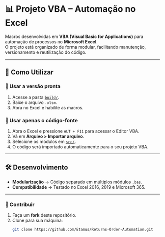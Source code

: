 # 📊 Projeto VBA – Automação no Excel

Macros desenvolvidas em **VBA (Visual Basic for Applications)** para automação de processos no **Microsoft Excel**.  
O projeto está organizado de forma modular, facilitando manutenção, versionamento e reutilização do código.

---

## 🚀 Como Utilizar

### 🔹 Usar a versão pronta
1. Acesse a pasta [`build/`](./build).  
2. Baixe o arquivo `.xlsm`.  
3. Abra no Excel e habilite as macros.  

### 🔹 Usar apenas o código-fonte
1. Abra o Excel e pressione `ALT + F11` para acessar o Editor VBA.  
2. Vá em **Arquivo > Importar arquivo**.  
3. Selecione os módulos em [`src/`](./src).  
4. O código será importado automaticamente para o seu projeto VBA.  

---

## 🛠️ Desenvolvimento

- **Modularização** → Código separado em múltiplos módulos `.bas`.  
- **Compatibilidade** → Testado no Excel 2016, 2019 e Microsoft 365.  

---

### 🔧 Contribuir
1. Faça um **fork** deste repositório.  
2. Clone para sua máquina:  
   ```bash
   git clone https://github.com/Etamus/Returns-Order-Automation.git